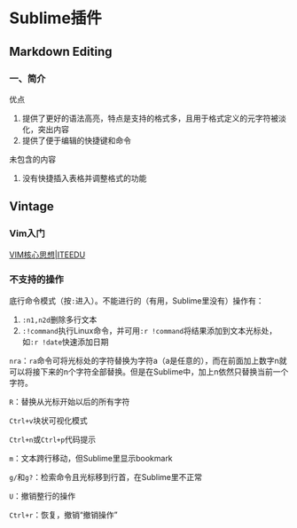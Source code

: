 # Sublime插件


## Markdown Editing
### 一、简介
优点
1. 提供了更好的语法高亮，特点是支持的格式多，且用于格式定义的元字符被淡化，突出内容
2. 提供了便于编辑的快捷键和命令

未包含的内容
1. 没有快捷插入表格并调整格式的功能

## Vintage
### Vim入门
[VIM核心思想|ITEEDU](https://www.iteedu.com/blog/tools/vim/vimthinking)

### 不支持的操作
底行命令模式（按`:`进入）。不能进行的（有用，Sublime里没有）操作有：
1. `:n1,n2d`删除多行文本
2. `:!command`执行Linux命令，并可用`:r !command`将结果添加到文本光标处，如`:r !date`快速添加日期

`nra`：`ra`命令可将光标处的字符替换为字符a（a是任意的），而在前面加上数字n就可以将接下来的n个字符全部替换。但是在Sublime中，加上n依然只替换当前一个字符。

`R`：替换从光标开始以后的所有字符

`Ctrl+v`块状可视化模式

`Ctrl+n`或`Ctrl+p`代码提示

`m`：文本跨行移动，但Sublime里显示bookmark

`g/`和`g?`：检索命令且光标移到行首，在Sublime里不正常

`U`：撤销整行的操作

`Ctrl+r`：恢复，撤销“撤销操作”
